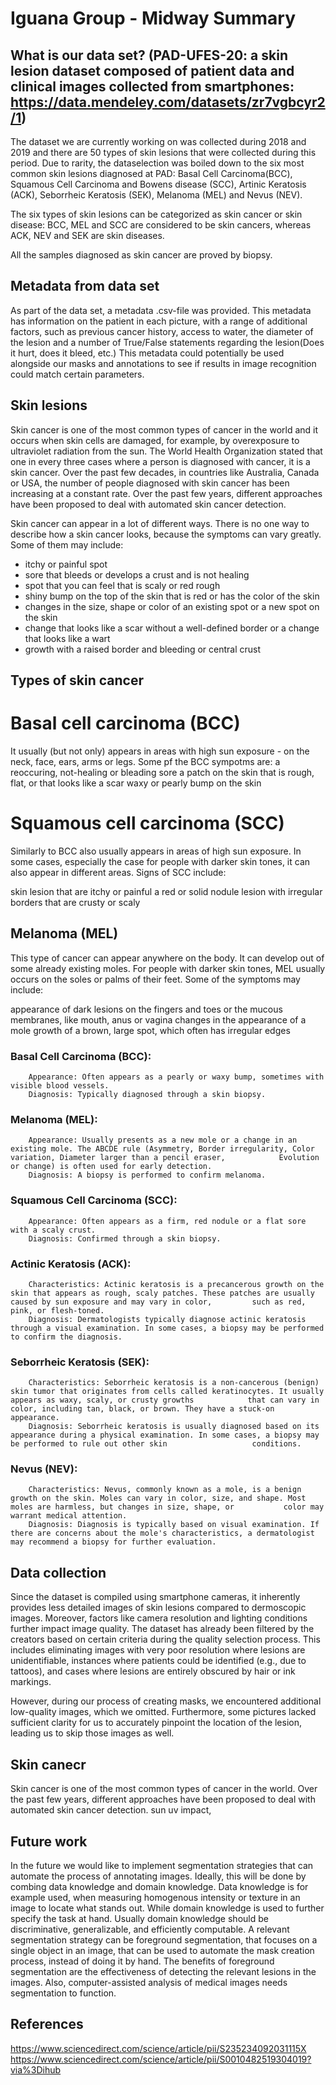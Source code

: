 # Iguana Group - Midway Summary

## What is our data set? (PAD-UFES-20: a skin lesion dataset composed of patient data and clinical images collected from smartphones: https://data.mendeley.com/datasets/zr7vgbcyr2/1)

The dataset we are currently working on was collected during 2018 and 2019 and there are 50 types of skin lesions that were collected during this period. Due to rarity, the dataselection was boiled down to the six most common skin lesions diagnosed at PAD: Basal Cell Carcinoma(BCC), Squamous Cell Carcinoma and Bowens disease (SCC), Artinic Keratosis (ACK), Seborrheic Keratosis (SEK), Melanoma (MEL) and Nevus (NEV). 

The six types of skin lesions can be categorized as skin cancer or skin disease:
BCC, MEL and SCC are considered to be skin cancers, whereas ACK, NEV and SEK are skin diseases. 

All the samples diagnosed as skin cancer are proved by biopsy.


## Metadata from data set
As part of the data set, a metadata .csv-file was provided. This metadata has information on the patient in each picture, with a range of additional factors, such as previous cancer history, access to water, the diameter of the lesion and a number of True/False statements regarding the lesion(Does it hurt, does it bleed, etc.)
This metadata could potentially be used alongside our masks and annotations to see if results in image recognition could match certain parameters.

## Skin lesions
Skin cancer is one of the most common types of cancer in the world and it occurs when skin cells are damaged, for example, by overexposure to ultraviolet radiation from the sun. The World Health Organization stated that one in every three cases where a person is diagnosed with cancer, it is a skin cancer. Over the past few decades, in countries like Australia, Canada or USA, the number of people diagnosed with skin cancer has been increasing at a constant rate. Over the past few years, different approaches have been proposed to deal with automated skin cancer detection.

Skin cancer can appear in a lot of different ways. There is no one way to describe how a skin cancer looks, because the symptoms can vary greatly. Some of them may include:

* itchy or painful spot
* sore that bleeds or develops a crust and is not healing 
* spot that you can feel that is scaly or red rough
* shiny bump on the top of the skin that is red or has the color of the skin 
* changes in the size, shape or color of an existing spot or a new spot on the skin
* change that looks like a scar without a well-defined border or a change that looks like a wart
* growth with a raised border and bleeding or central crust

## Types of skin cancer
# Basal cell carcinoma (BCC)
It usually (but not only) appears in areas with high sun exposure - on the neck, face, ears, arms or legs. Some pf the BCC sympotms are:
a reoccuring, not-healing or bleading sore
a patch on the skin that is rough, flat, or that looks like a scar
waxy or pearly bump on the skin

# Squamous cell carcinoma (SCC)
Similarly to BCC also usually appears in areas of high sun exposure. In some cases, especially the case for people with darker skin tones, it can also appear in different areas. Signs of SCC include:

skin lesion that are itchy or painful
a red or solid nodule
lesion with irregular borders that are crusty or scaly


## Melanoma (MEL) 
This type of cancer can appear anywhere on the body. It can develop out of some already existing moles. For  people with darker skin tones, MEL usually occurs on the soles or palms of their feet. Some of the symptoms may include:

appearance of dark lesions on the fingers and toes or the mucous membranes, like mouth, anus or vagina
changes in the appearance of a mole
growth of a brown, large spot, which often has irregular edges

### Basal Cell Carcinoma (BCC):
        Appearance: Often appears as a pearly or waxy bump, sometimes with visible blood vessels.
        Diagnosis: Typically diagnosed through a skin biopsy.

### Melanoma (MEL):
        Appearance: Usually presents as a new mole or a change in an existing mole. The ABCDE rule (Asymmetry, Border irregularity, Color variation, Diameter larger than a pencil eraser,            Evolution or change) is often used for early detection.
        Diagnosis: A biopsy is performed to confirm melanoma.

### Squamous Cell Carcinoma (SCC):
        Appearance: Often appears as a firm, red nodule or a flat sore with a scaly crust.
        Diagnosis: Confirmed through a skin biopsy.

### Actinic Keratosis (ACK):
        Characteristics: Actinic keratosis is a precancerous growth on the skin that appears as rough, scaly patches. These patches are usually caused by sun exposure and may vary in color,         such as red, pink, or flesh-toned.
        Diagnosis: Dermatologists typically diagnose actinic keratosis through a visual examination. In some cases, a biopsy may be performed to confirm the diagnosis.

### Seborrheic Keratosis (SEK):
        Characteristics: Seborrheic keratosis is a non-cancerous (benign) skin tumor that originates from cells called keratinocytes. It usually appears as waxy, scaly, or crusty growths            that can vary in color, including tan, black, or brown. They have a stuck-on appearance.
        Diagnosis: Seborrheic keratosis is usually diagnosed based on its appearance during a physical examination. In some cases, a biopsy may be performed to rule out other skin                   conditions.

### Nevus (NEV):
        Characteristics: Nevus, commonly known as a mole, is a benign growth on the skin. Moles can vary in color, size, and shape. Most moles are harmless, but changes in size, shape, or           color may warrant medical attention.
        Diagnosis: Diagnosis is typically based on visual examination. If there are concerns about the mole's characteristics, a dermatologist may recommend a biopsy for further evaluation.
  

## Data collection 
Since the dataset is compiled using smartphone cameras, it inherently provides less detailed images of skin lesions compared to dermoscopic images. Moreover, factors like camera resolution and lighting conditions further impact image quality. The dataset has already been filtered by the creators based on certain criteria during the quality selection process. This includes eliminating images with very poor resolution where lesions are unidentifiable, instances where patients could be identified (e.g., due to tattoos), and cases where lesions are entirely obscured by hair or ink markings.

However, during our process of creating masks, we encountered additional low-quality images, which we omitted. Furthermore, some pictures lacked sufficient clarity for us to accurately pinpoint the location of the lesion, leading us to skip those images as well.

## Skin canecr
Skin cancer is one of the most common types of cancer in the world. Over the past few years, different approaches have been proposed to deal with automated skin cancer detection. sun uv impact, 

## Future work

In the future we would like to implement segmentation strategies that can automate the process of annotating images. Ideally, this will be done by combing data knowledge and domain knowledge. Data knowledge is for example used, when measuring homogenous intensity or texture in an image to locate what stands out. While domain knowledge is used to further specify the task at hand. Usually domain knowledge should be discriminative, generalizable, and efficiently computable. 
A relevant segmentation strategy can be foreground segmentation, that focuses on a single object in an image, that can be used to automate the mask creation process, instead of doing it by hand. The benefits of foreground segmentation are the effectiveness of detecting the relevant lesions in the images. Also, computer-assisted analysis of medical images needs segmentation to function.  

## References
https://www.sciencedirect.com/science/article/pii/S235234092031115X
https://www.sciencedirect.com/science/article/pii/S0010482519304019?via%3Dihub


